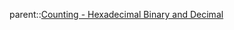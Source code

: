 parent::[Counting - Hexadecimal Binary and Decimal](Counting%20-%20Hexadecimal%20Binary%20and%20Decimal.md)